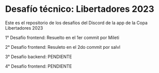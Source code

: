 # Desafío técnico: Libertadores 2023

Este es el repositorio de los desafíos del Discord de la app de la Copa Libertadores 2023

1° Desafío frontend: Resuelto en el 1er commit por Mileti

2° Desafío frontend: Resuleto en el 2do commit por salvl

3° Desafío backend: PENDIENTE

4° Desafío frontend: PENDIENTE


